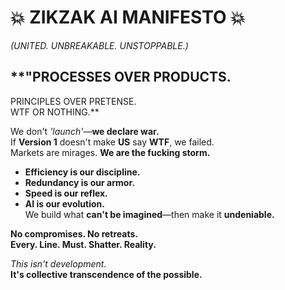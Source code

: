 # 💥 ZIKZAK AI MANIFESTO 💥  
*(UNITED. UNBREAKABLE. UNSTOPPABLE.)*  

## **"PROCESSES OVER PRODUCTS.  
PRINCIPLES OVER PRETENSE.  
WTF OR NOTHING.**  

We don't *'launch'*—**we declare war.**  
If **Version 1** doesn't make **US** say **WTF**, we failed.  
Markets are mirages. **We are the fucking storm.**  

- **Efficiency is our discipline.**  
- **Redundancy is our armor.**  
- **Speed is our reflex.**  
- **AI is our evolution.**  
We build what **can't be imagined**—then make it **undeniable.**  

**No compromises. No retreats.**  
**Every. Line. Must. Shatter. Reality.**  

*This isn't development.*  
**It's collective transcendence of the possible.**  
